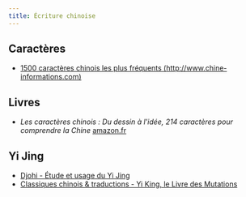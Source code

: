 ```yaml
---
title: Écriture chinoise
---
```


## Caractères

- [1500 caractères chinois les plus fréquents (http://www.chine-informations.com)](http://www.chine-informations.com/mandarin/liste/)

## Livres

- *Les caractères chinois : Du dessin à l'idée, 214 caractères pour comprendre la Chine*
  [amazon.fr](http://www.amazon.fr/caract%C3%A8res-chinois-dessin-lid%C3%A9e-comprendre/dp/2081250977/ref=asap_bc?ie=UTF8)

## Yi Jing

- [Djohi - Étude et usage du Yi Jing](http://djohi.org/)
- [Classiques chinois & traductions - Yi King, le Livre des Mutations](http://wengu.tartarie.com/wg/wengu.php?l=Yijing&lang=fr)
